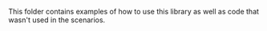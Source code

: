 This folder contains examples of how to use this library as well as code that wasn't used in the scenarios.